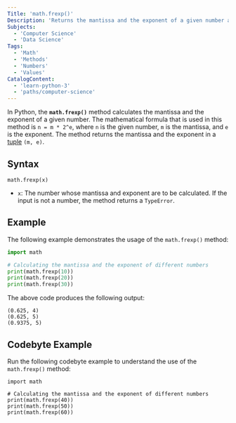 ```yaml
---
Title: 'math.frexp()'
Description: 'Returns the mantissa and the exponent of a given number as a tuple.'
Subjects:
  - 'Computer Science'
  - 'Data Science'
Tags:
  - 'Math'
  - 'Methods'
  - 'Numbers'
  - 'Values'
CatalogContent:
  - 'learn-python-3'
  - 'paths/computer-science'
---
```


In Python, the **`math.frexp()`** method calculates the mantissa and the exponent of a given number. The mathematical formula that is used in this method is `n = m * 2^e`, where `n` is the given number, `m` is the mantissa, and `e` is the exponent. The method returns the mantissa and the exponent in a [tuple](https://www.codecademy.com/resources/docs/python/tuples) `(m, e)`.

## Syntax

```pseudo
math.frexp(x)
```

- `x`: The number whose mantissa and exponent are to be calculated. If the input is not a number, the method returns a `TypeError`.

## Example

The following example demonstrates the usage of the `math.frexp()` method:

```py
import math

# Calculating the mantissa and the exponent of different numbers
print(math.frexp(10))
print(math.frexp(20))
print(math.frexp(30))
```

The above code produces the following output:

```shell
(0.625, 4)
(0.625, 5)
(0.9375, 5)
```

## Codebyte Example

Run the following codebyte example to understand the use of the `math.frexp()` method:

```codebyte/python
import math

# Calculating the mantissa and the exponent of different numbers
print(math.frexp(40))
print(math.frexp(50))
print(math.frexp(60))
```

